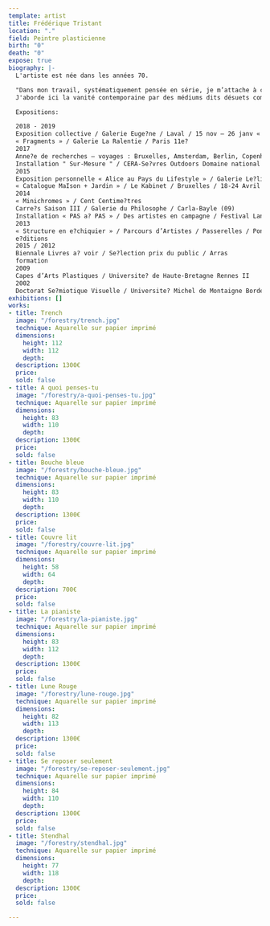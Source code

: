 ```yaml
---
template: artist
title: Frédérique Tristant
location: "."
field: Peintre plasticienne
birth: "0"
death: "0"
expose: true
biography: |-
  L'artiste est née dans les années 70.

  "Dans mon travail, systématiquement pensée en série, je m’attache à créer une tension visuelle entre matérialité et immatérialité des espaces. Sous la forme d’aquarelles, et après toute une procédure plastique de photographies, d’impressions et de recouvrements, je désubstantialise les choses.
  J'aborde ici la vanité contemporaine par des médiums dits désuets comme l'aquarelle, le fil de couture, le tissu imprimé, le papier peint, la moquette. J'efface les tensions des personnages par cette peinture à l'eau qui les floutent et je les révèle par des points de couture ou par des tissus à motifs très identifiables, sorte de petites aspérités de couleurs à la surface." Frédérique Tristant.

  Expositions:

  2018 - 2019
  Exposition collective / Galerie Euge?ne / Laval / 15 nov – 26 janv « Inte?rieurs » / Galerie Euge?ne / Laval / 13 sept – 27 oct
  « Fragments » / Galerie La Ralentie / Paris 11e?
  2017
  Anne?e de recherches – voyages : Bruxelles, Amsterdam, Berlin, Copenhague... 2016
  Installation " Sur-Mesure " / CERA-Se?vres Outdoors Domaine national de Saint- Cloud / 15 avril-15 juillet
  2015
  Exposition personnelle « Alice au Pays du Lifestyle » / Galerie Le?lia Mordoch Paris 6 e? / 11-20 Septembre
  « Catalogue MaIson + Jardin » / Le Kabinet / Bruxelles / 18-24 Avril
  2014
  « Minichromes » / Cent Centime?tres
  Carre?s Saison III / Galerie du Philosophe / Carla-Bayle (09)
  Installation « PAS a? PAS » / Des artistes en campagne / Festival Land Art & Art Contemporain (77)
  2013
  « Structure en e?chiquier » / Parcours d’Artistes / Passerelles / Pontault- Combault (77)
  e?ditions
  2015 / 2012
  Biennale Livres a? voir / Se?lection prix du public / Arras
  formation
  2009
  Capes d’Arts Plastiques / Universite? de Haute-Bretagne Rennes II
  2002
  Doctorat Se?miotique Visuelle / Universite? Michel de Montaigne Bordeaux III
exhibitions: []
works:
- title: Trench
  image: "/forestry/trench.jpg"
  technique: Aquarelle sur papier imprimé
  dimensions:
    height: 112
    width: 112
    depth: 
  description: 1300€
  price: 
  sold: false
- title: A quoi penses-tu
  image: "/forestry/a-quoi-penses-tu.jpg"
  technique: Aquarelle sur papier imprimé
  dimensions:
    height: 83
    width: 110
    depth: 
  description: 1300€
  price: 
  sold: false
- title: Bouche bleue
  image: "/forestry/bouche-bleue.jpg"
  technique: Aquarelle sur papier imprimé
  dimensions:
    height: 83
    width: 110
    depth: 
  description: 1300€
  price: 
  sold: false
- title: Couvre lit
  image: "/forestry/couvre-lit.jpg"
  technique: Aquarelle sur papier imprimé
  dimensions:
    height: 58
    width: 64
    depth: 
  description: 700€
  price: 
  sold: false
- title: La pianiste
  image: "/forestry/la-pianiste.jpg"
  technique: Aquarelle sur papier imprimé
  dimensions:
    height: 83
    width: 112
    depth: 
  description: 1300€
  price: 
  sold: false
- title: Lune Rouge
  image: "/forestry/lune-rouge.jpg"
  technique: Aquarelle sur papier imprimé
  dimensions:
    height: 82
    width: 113
    depth: 
  description: 1300€
  price: 
  sold: false
- title: Se reposer seulement
  image: "/forestry/se-reposer-seulement.jpg"
  technique: Aquarelle sur papier imprimé
  dimensions:
    height: 84
    width: 110
    depth: 
  description: 1300€
  price: 
  sold: false
- title: Stendhal
  image: "/forestry/stendhal.jpg"
  technique: Aquarelle sur papier imprimé
  dimensions:
    height: 77
    width: 118
    depth: 
  description: 1300€
  price: 
  sold: false

---
```

